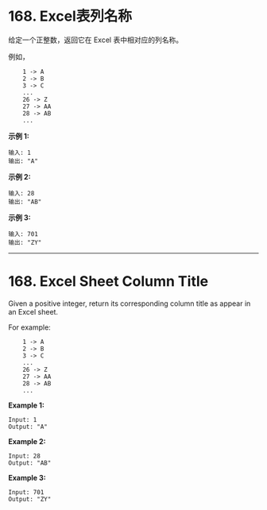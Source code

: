 # 168. Excel表列名称

给定一个正整数，返回它在 Excel 表中相对应的列名称。

例如，

```()
    1 -> A
    2 -> B
    3 -> C
    ...
    26 -> Z
    27 -> AA
    28 -> AB
    ...
```

**示例 1:**

```()
输入: 1
输出: "A"
```

**示例 2:**

```()
输入: 28
输出: "AB"
```

**示例 3:**

```()
输入: 701
输出: "ZY"
```

***

# 168. Excel Sheet Column Title

Given a positive integer, return its corresponding column title as appear in an Excel sheet.

For example:

```()
    1 -> A
    2 -> B
    3 -> C
    ...
    26 -> Z
    27 -> AA
    28 -> AB
    ...
```

**Example 1:**

```()
Input: 1
Output: "A"
```

**Example 2:**

```()
Input: 28
Output: "AB"
```

**Example 3:**

```()
Input: 701
Output: "ZY"
```

